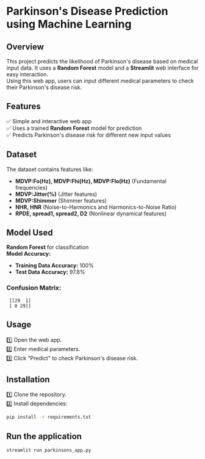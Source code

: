 # Parkinson's Disease Prediction using Machine Learning

## Overview
This project predicts the likelihood of Parkinson's disease based on medical input data. 
It uses a **Random Forest** model and a **Streamlit** web interface for easy interaction.  
Using this web app, users can input different medical parameters to check their Parkinson's disease risk.

## Features
✅ Simple and interactive web app  
✅ Uses a trained **Random Forest** model for prediction  
✅ Predicts Parkinson's disease risk for different new input values  

## Dataset  
The dataset contains features like:  
- **MDVP:Fo(Hz), MDVP:Fhi(Hz), MDVP:Flo(Hz)** (Fundamental frequencies)  
- **MDVP:Jitter(%)** (Jitter features)  
- **MDVP:Shimmer** (Shimmer features)  
- **NHR, HNR** (Noise-to-Harmonics and Harmonics-to-Noise Ratio)  
- **RPDE, spread1, spread2, D2** (Nonlinear dynamical features)  

## Model Used  
**Random Forest** for classification  
**Model Accuracy:**  
- **Training Data Accuracy:** 100%  
- **Test Data Accuracy:** 97.8%

### Confusion Matrix:
```
 [[29  1]
 [ 0 29]]
```

## Usage  
1️⃣ Open the web app.  
2️⃣ Enter medical parameters.  
3️⃣ Click "Predict" to check Parkinson's disease risk.  

## Installation  
1️⃣ Clone the repository.  
2️⃣ Install dependencies:  
```bash
pip install -r requirements.txt
```

## Run the application  
```bash
streamlit run parkinsons_app.py
```

